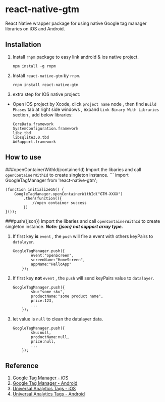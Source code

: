 # react-native-gtm
React Native wrapper package for using native Google tag manager libraries on iOS and Android.

## Installation


1. Install `rnpm` package to easy link android & ios native project.

    ```
    npm install -g rnpm 
    ```

2. Install `react-native-gtm` by  `rnpm`.

    ```
    rnpm install react-native-gtm
    ```

3. extra step for IOS native project: 

- Open iOS project by Xcode, click `project name` node , then find `Build Phases` tab at right side windows , expand `Link Binary With Libraries` section , add below libraries:
    
    ```
    CoreData.framework
    SystemConfiguration.framework
    libz.tbd
    libsqlite3.0.tbd
    AdSupport.framework
    ```

## How to use

###openContainerWithId(containerId)
Import the libaries and call `openContainerWithId` to create singleton instance.
    ```
    import GoogleTagManager from 'react-native-gtm';
    
    (function initializeGA() {
	    GoogleTagManager.openContainerWithId("GTM-XXXX")
	        .then(function(){
	            //open container success
	        })
    }());
    
 
###push({json})
Import the libaries and call `openContainerWithId` to create singleton instance.  ***Note: {json} not support array type.***

1. If first key **is** `event` , the `push` will fire a event with others keyPairs to `datalayer`. 

    ```
    GoogleTagManager.push({
            event:"openScreen",
            screenName:"HomeScreen",
            appName:"HelloApp"
        });
    ```
    
2. If first key **not** `event` , the `push` will send keyPairs value to `datalayer`. 

    ```
    GoogleTagManager.push({
            sku:"some sku",
            productName:"some product name",
            price:123,
            ...
        });
    ```

3. let value is `null` to clean the datalayer data. 

    ```
    GoogleTagManager.push({
            sku:null,
            productName:null,
            price:null,
            ...
        });
    ```

 
## Reference
1. [Google Tag Manager - iOS](https://developers.google.com/tag-manager/ios/v3/)
2. [Google Tag Manager - Android](https://developers.google.com/tag-manager/android/v4/#getting-started)
3. [Universal Analytics Tags - iOS](https://developers.google.com/tag-manager/ios/v3/ua)
4. [Universal Analytics Tags - Android](https://developers.google.com/tag-manager/android/v4/ua)

